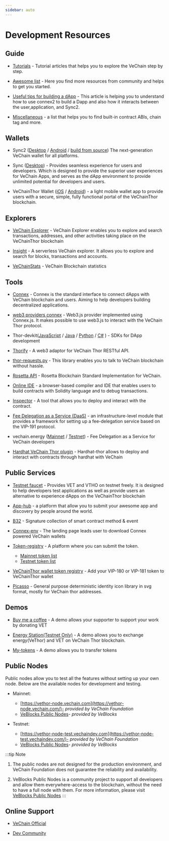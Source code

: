 ```yaml
---
sidebar: auto
---
```


# Development Resources

## Guide

- [Tutorials](https://docs.vechain.org/tutorials/) - Tutorial articles that helps you to explore the VeChain step by step.

- [Awesome list](https://github.com/vechain-community/awesome-list)  - Here you find more resources from community and helps to get you started.

- [Useful tips for building a dApp](https://docs.vechain.org/tutorials/Useful-tips-for-building-a-dApp.html) - This article is helping you to understand how to use connex2 to build a Dapp and also how it interacts between the user,application, and Sync2.

- [Miscellaneous](https://docs.vechain.org/others/miscellaneous.html) - a list that helps you to find built-in contract ABIs, chain tag and more.

## Wallets

- Sync2 ([Desktop](https://sync.vecha.in/) / [Android](https://github.com/vechain/sync2#supported-platforms) / [build from source](https://github.com/vechain/sync2#build-from-source)) The next-generation VeChain wallet for all platforms.

- Sync ([Desktop](https://env.vechain.org/#sync)) - Provides seamless experience for users and developers. Which is designed to provide the superior user experiences for VeChain Apps, and serves as the dApp environment to provide unlimited potential for developers and users. 

- VeChainThor Wallet ([iOS](https://apps.apple.com/us/app/id1397679485) / [Android](https://play.google.com/store/apps/details?id=com.vechain.wallet&pcampaignid=pcampaignidMKT-Other-global-all-co-prtnr-py-PartBadge-Mar2515-1)) - a light mobile wallet app to provide users with a secure, simple, fully functional portal of the VeChainThor blockchain.

## Explorers

- [VeChain Explorer](https://explore.vechain.org)  - VeChain Explorer enables you to explore and search transactions, addresses, and other activities taking place on the VeChainThor blockchain

- [Insight](https://insight.vecha.in/#/) - A serverless VeChain explorer. It allows you to explore and search for blocks, transactions and accounts.

- [VeChainStats](https://vechainstats.com/) -  VeChain Blockchain statistics

## Tools

- [Connex](/connex/README.md) - Connex is the standard interface to connect dApps with VeChain blockchain and users. Aiming to help developers building decentralized applications.

- [web3 providers connex](https://github.com/zzGHzz/web3-providers-connex) - Web3.js provider implemented using Connex.js. It makes possible to use web3.js to interact with the VeChain Thor protocol.

- Thor-devkit([JavaScript](https://github.com/vechain/thor-devkit.js) / [Java](https://github.com/laalaguer/thor-devkit.java) / [Python](https://github.com/vechain/thor-devkit.py) / [C#](https://github.com/vechain/thor-devkit.netcore) ) - SDKs for DApp development

- [Thorify](https://github.com/vechain/thorify) - A web3 adaptor for VeChain Thor RESTful API.

- [thor-requests.py](https://github.com/laalaguer/thor-requests.py) - This library enables you to talk to VeChain blockchain without hassle.

- [Rosetta API](https://github.com/vechain/rosetta) - Rosetta Blockchain Standard Implementation for VeChain.

- [Online IDE](https://libotony.github.io/vide-web/) - a browser-based compiler and IDE that enables users to build contracts with Solidity language and to debug transactions.

- [Inspector](https://inspector.vecha.in/#/contracts) - A tool that allows you to deploy and interact with the contract.

- [Fee Delegation as a Service (DaaS)](https://github.com/mongelly/stormbreaker-feedelegation-service) - an infrastructure-level module that provides a framework for setting up a fee-delegation service based on the VIP-191 protocol.

- vechain.energy ([Mainnet](https://vechain.energy) / [Testnet](https://testnet.vechain.energy)) - Fee Delegation as a Service for VeChain developers

- [Hardhat VeChain Thor plugin](https://gitlab.com/vechain.energy/common/hardhat-thor) - Hardhat-thor allows to deploy and interact with contracts through hardhat with VeChain


## Public Services

- [Testnet faucet](https://faucet.vecha.in/) - Provides VET and VTHO on testnet freely. It is designed to help developers test applications as well as provide users an alternative to experience dApps on the VeChainThor blockchain

- [App-hub](https://github.com/vechain/app-hub) - a platform that allow you to submit your awesome app and discovery by people around the world.
  
- [B32](https://github.com/vechain/b32) - Signature collection of smart contract method & event
  
- [Connex-env](https://github.com/vechain/connex-env) - The landing page leads user to download Connex powered VeChain wallets
  
- [Token-registry](https://github.com/vechain/token-registry) - A platform where you can submit the token.
  - [Mainnet token list](https://vechain.github.io/token-registry/main.json)
  - [Testnet token list](https://vechain.github.io/token-registry/test.json) 

- [VeChainThor wallet token registry](https://form.typeform.com/to/ImOMvZ?typeform-source=www.vechain.org) - Add your VIP-180 or VIP-181 token to VeChainThor wallet

- [Picasso](https://github.com/vechain/picasso#vanilla-js) - General purpose deterministic identity icon library in svg format, mostly for VeChain thor addresses.


## Demos
- [Buy me a coffee](https://github.com/vechain/buy-me-a-coffee) - A demo allows your supporter to support your work by donating VET
  
- [Energy Station(Testnet Only)](https://energy.outofgas.io/) - A demo allows you to exchange energy(VeThor) and VET on VeChain Thor blockchain.
  
- [My-tokens](https://tokens.vecha.in/) - A demo allows you to transfer tokens


## Public Nodes
Public nodes allow you to test all the features without setting up your own node. Below are the available nodes for development and testing.

- Mainnet: 
  
  - [https://vethor-node.vechain.com](https://vethor-node.vechain.com/)- *provided by VeChain Foundation*
  - [VeBlocks Public Nodes](https://github.com/mirei83/VeChain-PublicNodes)- *provided by VeBlocks*

- Testnet: 
  
  - [https://vethor-node-test.vechaindev.com](https://vethor-node-test.vechaindev.com/)- *provided by VeChain Foundation*
  - [VeBlocks Public Nodes](https://github.com/mirei83/VeChain-PublicNodes)- *provided by VeBlocks*

:::tip Note
1. The public nodes are not designed for the production environment, and VeChain Foundation does not guarantee the reliability and availability.

2. VeBlocks Public Nodes is a community project to support all developers and allow them everywhere-access to the blockchain, without the need to have a full node with them. For more information, please visit [VeBlocks Public Nodes](https://github.com/mirei83/VeChain-PublicNodes) 
:::

## Online Support

- [VeChain Official](https://t.me/vechain_official_english)

- [Dev Community](https://t.me/VeChainDevCommunity)
